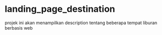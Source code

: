 # landing_page_destination
projek ini akan menampilkan description tentang beberapa tempat liburan berbasis web
